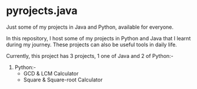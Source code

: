 # pyrojects.java
Just some of my projects in Java and Python, available for everyone.

In this repository, I host some of my projects in Python and Java that I learnt during my journey.
These projects can also be useful tools in daily life.

Currently, this project has 3 projects, 1 one of Java and 2 of Python:-
1) Python:-
    * GCD & LCM Calculator
    * Square & Square-root Calculator
